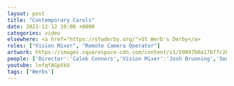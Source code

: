 ```yaml
---
layout: post
title: "Contemporary Carols"
date: 2021-12-12 19:00 +0000
categories: video
elsewhere: <a href="https://stwderby.org/">St Werb's Derby</a>
roles: ["Vision Mixer", "Remote Camera Operator"]
artwork: https://images.squarespace-cdn.com/content/v1/59897b0a17bffc269e4fec9b/1575027689741-23EFSM1EWOSUABC1BZVK/St+Werburgh%27s+Logo+-+White-Trans.png?format=1500w
people: ['Director':'Caleb Connors','Vision Mixer':'Josh Brunning','Sound Mixer':'Owen Leech','Graphics Operator':'Leah Gwilt','Camera Operators':['Violet Burgess','Josh Brunning'],'Stage Manager':'Amy Farrar','Hosts':['Emily Gilbert','Aidan Gilbert'],'Vocals':['Sam Jackson-Reed','Caitlin Gambrell','Charlotte Watts','Enny Coker','Geoff Ford','Emily Sturt'],'Keys':['Ben Stephens','Jack Holcombe'],'Acousitc Guitar':'Sam Jackson-Reed','Electric Guitar':['Mike Critchley','Simon King'],'Bass Guitar':'Simon Lewis','Drums':'Matt Stillwell']
youtube: lnfqfAGpXkU
tags: ['Werbs']
---
```

